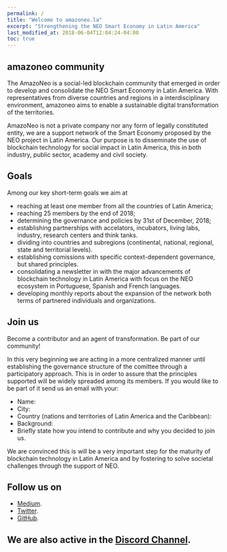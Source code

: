 ```yaml
---
permalink: /
title: "Welcome to amazoneo.la"
excerpt: "Strengthening the NEO Smart Economy in Latin America"
last_modified_at: 2018-06-04T12:04:24-04:00
toc: true
---
```


## amazoneo community

The AmazoNeo is a social-led blockchain community that emerged in order to develop and consolidate the NEO Smart Economy in Latin America. With representatives from diverse countries and regions in a interdisciplinary environment, amazoneo aims to enable a sustainable digital transformation of the territories.

AmazoNeo is not a private company nor any form of legally constituted entity, we are a support network of the Smart Economy proposed by the NEO project in Latin America. Our purpose is to disseminate the use of blockchain technology for social impact in Latin America, this in both industry, public sector, academy and civil society.

## Goals 

Among our key short-term goals we aim at
- reaching at least one member from all the countries of Latin America;
- reaching 25 members by the end of 2018;
- determining the governance and policies by 31st of December, 2018;
- establishing partnerships with accelators, incubators, living labs, industry, research centers and think tanks.
- dividing into countries and subregions (continental, national, regional, state and territorial levels).
- establishing comissions with specific context-dependent governance, but shared principles. 
- consolidating a newsletter in with the major advancements of blockchain technology in Latin America with focus on the NEO ecosystem in Portuguese, Spanish and French languages. 
- developing monthly reports about the expansion of the network both terms of partnered individuals and organizations. 

## Join us

Become a contributor and an agent of transformation. Be part of our community! 

In this very beginning we are acting in a more centralized manner until establishing the governance structure of the comittee through a participatory approach. This is in order to assure that the principles supported will be widely spreaded among its members. If you would like to be part of it send us an email with your:

- Name:
- City:
- Country (nations and territories of Latin America and the Caribbean): 
- Background:
- Briefly state how you intend to contribute and why you decided to join us. 

We are convinced this is will be a very important step for the maturity of blockchain technology in Latin America and by fostering to solve societal challenges through the support of NEO.

## Follow us on

- [Medium](https://medium.com/amazoneo).
- [Twitter](https//twitter.com/amazoneo_la).
- [GitHub](https://github.com/amazoneo-la).

## We are also active in the [Discord Channel](https://discord.gg/gTEddmq).

